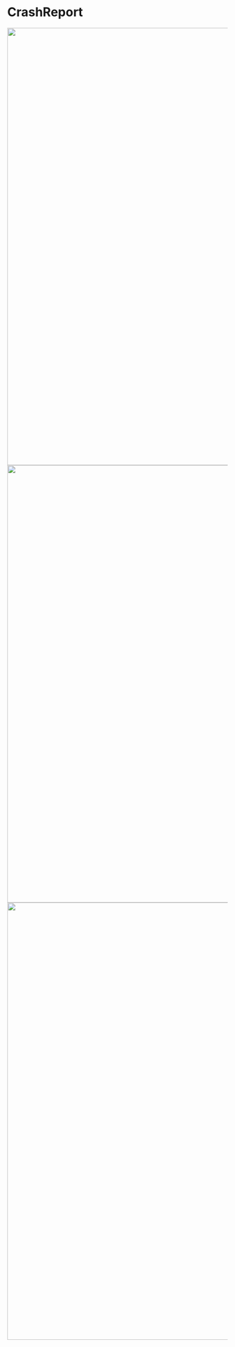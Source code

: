 # CrashReport
<img src="https://user-images.githubusercontent.com/9631474/57287400-1d5a4e00-70c0-11e9-86ea-b0ea3de12ae1.png" width="1000">
<img src="https://user-images.githubusercontent.com/9631474/57287401-1d5a4e00-70c0-11e9-8bcf-5aa9f75aa76c.png" width="1000">
<img src="https://user-images.githubusercontent.com/9631474/57287403-1d5a4e00-70c0-11e9-94ba-58524e0fc5aa.png" width="1000">
